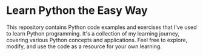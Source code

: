 # Learn Python the Easy Way

This repository contains Python code examples and exercises that I've used to learn Python programming. It's a collection of my learning journey, covering various Python concepts and applications. Feel free to explore, modify, and use the code as a resource for your own learning.
